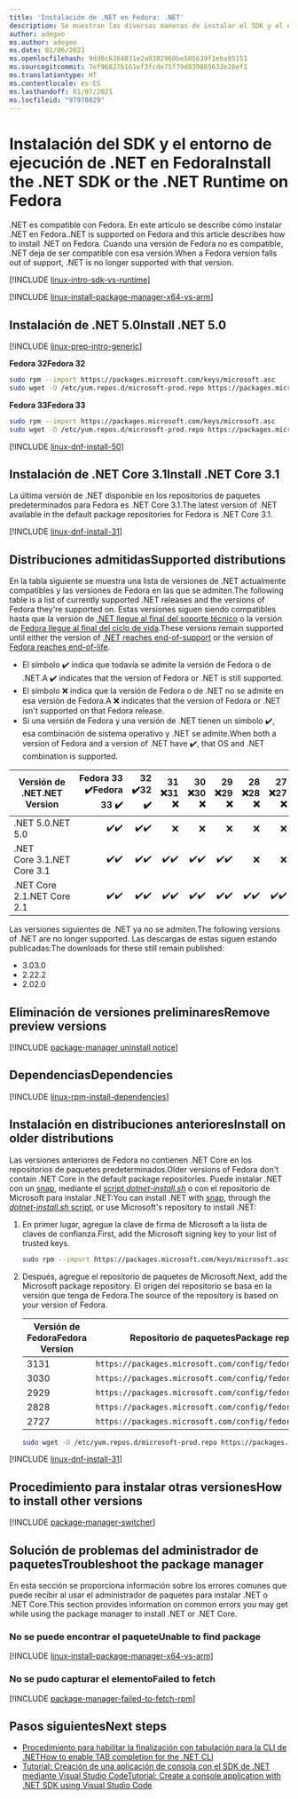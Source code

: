 ```yaml
---
title: 'Instalación de .NET en Fedora: .NET'
description: Se muestran las diversas maneras de instalar el SDK y el entorno de ejecución de .NET en Fedora.
author: adegeo
ms.author: adegeo
ms.date: 01/06/2021
ms.openlocfilehash: 9dd8c6264831e2a9382960be505639f1eba95151
ms.sourcegitcommit: 7ef96827b161ef3fcde75f79d839885632e26ef1
ms.translationtype: HT
ms.contentlocale: es-ES
ms.lasthandoff: 01/07/2021
ms.locfileid: "97970829"
---
```

# <a name="install-the-net-sdk-or-the-net-runtime-on-fedora"></a><span data-ttu-id="8eb50-103">Instalación del SDK y el entorno de ejecución de .NET en Fedora</span><span class="sxs-lookup"><span data-stu-id="8eb50-103">Install the .NET SDK or the .NET Runtime on Fedora</span></span>

<span data-ttu-id="8eb50-104">.NET es compatible con Fedora. En este artículo se describe cómo instalar .NET en Fedora.</span><span class="sxs-lookup"><span data-stu-id="8eb50-104">.NET is supported on Fedora and this article describes how to install .NET on Fedora.</span></span> <span data-ttu-id="8eb50-105">Cuando una versión de Fedora no es compatible, .NET deja de ser compatible con esa versión.</span><span class="sxs-lookup"><span data-stu-id="8eb50-105">When a Fedora version falls out of support, .NET is no longer supported with that version.</span></span>

[!INCLUDE [linux-intro-sdk-vs-runtime](includes/linux-intro-sdk-vs-runtime.md)]

[!INCLUDE [linux-install-package-manager-x64-vs-arm](includes/linux-install-package-manager-x64-vs-arm.md)]

## <a name="install-net-50"></a><span data-ttu-id="8eb50-106">Instalación de .NET 5.0</span><span class="sxs-lookup"><span data-stu-id="8eb50-106">Install .NET 5.0</span></span>

[!INCLUDE [linux-prep-intro-generic](includes/linux-prep-intro-generic.md)]

<span data-ttu-id="8eb50-107">**Fedora 32**</span><span class="sxs-lookup"><span data-stu-id="8eb50-107">**Fedora 32**</span></span>

```bash
sudo rpm --import https://packages.microsoft.com/keys/microsoft.asc
sudo wget -O /etc/yum.repos.d/microsoft-prod.repo https://packages.microsoft.com/config/fedora/32/prod.repo
```

<span data-ttu-id="8eb50-108">**Fedora 33**</span><span class="sxs-lookup"><span data-stu-id="8eb50-108">**Fedora 33**</span></span>

```bash
sudo rpm --import https://packages.microsoft.com/keys/microsoft.asc
sudo wget -O /etc/yum.repos.d/microsoft-prod.repo https://packages.microsoft.com/config/fedora/33/prod.repo
```

[!INCLUDE [linux-dnf-install-50](includes/linux-install-50-dnf.md)]

## <a name="install-net-core-31"></a><span data-ttu-id="8eb50-109">Instalación de .NET Core 3.1</span><span class="sxs-lookup"><span data-stu-id="8eb50-109">Install .NET Core 3.1</span></span>

<span data-ttu-id="8eb50-110">La última versión de .NET disponible en los repositorios de paquetes predeterminados para Fedora es .NET Core 3.1.</span><span class="sxs-lookup"><span data-stu-id="8eb50-110">The latest version of .NET available in the default package repositories for Fedora is .NET Core 3.1.</span></span>

[!INCLUDE [linux-dnf-install-31](includes/linux-install-31-dnf.md)]

## <a name="supported-distributions"></a><span data-ttu-id="8eb50-111">Distribuciones admitidas</span><span class="sxs-lookup"><span data-stu-id="8eb50-111">Supported distributions</span></span>

<span data-ttu-id="8eb50-112">En la tabla siguiente se muestra una lista de versiones de .NET actualmente compatibles y las versiones de Fedora en las que se admiten.</span><span class="sxs-lookup"><span data-stu-id="8eb50-112">The following table is a list of currently supported .NET releases and the versions of Fedora they're supported on.</span></span> <span data-ttu-id="8eb50-113">Estas versiones siguen siendo compatibles hasta que la versión de [.NET llegue al final del soporte técnico](https://dotnet.microsoft.com/platform/support/policy/dotnet-core) o la versión de [Fedora llegue al final del ciclo de vida](https://fedoraproject.org/wiki/End_of_life).</span><span class="sxs-lookup"><span data-stu-id="8eb50-113">These versions remain supported until either the version of [.NET reaches end-of-support](https://dotnet.microsoft.com/platform/support/policy/dotnet-core) or the version of [Fedora reaches end-of-life](https://fedoraproject.org/wiki/End_of_life).</span></span>

- <span data-ttu-id="8eb50-114">El símbolo ✔️ indica que todavía se admite la versión de Fedora o de .NET.</span><span class="sxs-lookup"><span data-stu-id="8eb50-114">A ✔️ indicates that the version of Fedora or .NET is still supported.</span></span>
- <span data-ttu-id="8eb50-115">El símbolo ❌ indica que la versión de Fedora o de .NET no se admite en esa versión de Fedora.</span><span class="sxs-lookup"><span data-stu-id="8eb50-115">A ❌ indicates that the version of Fedora or .NET isn't supported on that Fedora release.</span></span>
- <span data-ttu-id="8eb50-116">Si una versión de Fedora y una versión de .NET tienen un símbolo ✔️, esa combinación de sistema operativo y .NET se admite.</span><span class="sxs-lookup"><span data-stu-id="8eb50-116">When both a version of Fedora and a version of .NET have ✔️, that OS and .NET combination is supported.</span></span>

| <span data-ttu-id="8eb50-117">Versión de .NET</span><span class="sxs-lookup"><span data-stu-id="8eb50-117">.NET Version</span></span>  | <span data-ttu-id="8eb50-118">Fedora 33 ✔️</span><span class="sxs-lookup"><span data-stu-id="8eb50-118">Fedora 33 ✔️</span></span> | <span data-ttu-id="8eb50-119">32 ✔️</span><span class="sxs-lookup"><span data-stu-id="8eb50-119">32 ✔️</span></span> | <span data-ttu-id="8eb50-120">31 ❌</span><span class="sxs-lookup"><span data-stu-id="8eb50-120">31 ❌</span></span> | <span data-ttu-id="8eb50-121">30 ❌</span><span class="sxs-lookup"><span data-stu-id="8eb50-121">30 ❌</span></span> | <span data-ttu-id="8eb50-122">29 ❌</span><span class="sxs-lookup"><span data-stu-id="8eb50-122">29 ❌</span></span> | <span data-ttu-id="8eb50-123">28 ❌</span><span class="sxs-lookup"><span data-stu-id="8eb50-123">28 ❌</span></span> | <span data-ttu-id="8eb50-124">27 ❌</span><span class="sxs-lookup"><span data-stu-id="8eb50-124">27 ❌</span></span> |
| ------------  | ---------: | --: | --: | --: | --: | --: | --: |
| <span data-ttu-id="8eb50-125">.NET 5.0</span><span class="sxs-lookup"><span data-stu-id="8eb50-125">.NET 5.0</span></span>      | <span data-ttu-id="8eb50-126">✔️</span><span class="sxs-lookup"><span data-stu-id="8eb50-126">✔️</span></span>        | <span data-ttu-id="8eb50-127">✔️</span><span class="sxs-lookup"><span data-stu-id="8eb50-127">✔️</span></span> | ❌|❌ |❌ |❌  |❌ |
| <span data-ttu-id="8eb50-128">.NET Core 3.1</span><span class="sxs-lookup"><span data-stu-id="8eb50-128">.NET Core 3.1</span></span> | <span data-ttu-id="8eb50-129">✔️</span><span class="sxs-lookup"><span data-stu-id="8eb50-129">✔️</span></span>        | <span data-ttu-id="8eb50-130">✔️</span><span class="sxs-lookup"><span data-stu-id="8eb50-130">✔️</span></span> | <span data-ttu-id="8eb50-131">✔️</span><span class="sxs-lookup"><span data-stu-id="8eb50-131">✔️</span></span>|<span data-ttu-id="8eb50-132">✔️</span><span class="sxs-lookup"><span data-stu-id="8eb50-132">✔️</span></span> |<span data-ttu-id="8eb50-133">✔️</span><span class="sxs-lookup"><span data-stu-id="8eb50-133">✔️</span></span> |❌  |❌ |
| <span data-ttu-id="8eb50-134">.NET Core 2.1</span><span class="sxs-lookup"><span data-stu-id="8eb50-134">.NET Core 2.1</span></span> | <span data-ttu-id="8eb50-135">✔️</span><span class="sxs-lookup"><span data-stu-id="8eb50-135">✔️</span></span>        | <span data-ttu-id="8eb50-136">✔️</span><span class="sxs-lookup"><span data-stu-id="8eb50-136">✔️</span></span> | <span data-ttu-id="8eb50-137">✔️</span><span class="sxs-lookup"><span data-stu-id="8eb50-137">✔️</span></span>|<span data-ttu-id="8eb50-138">✔️</span><span class="sxs-lookup"><span data-stu-id="8eb50-138">✔️</span></span> |<span data-ttu-id="8eb50-139">✔️</span><span class="sxs-lookup"><span data-stu-id="8eb50-139">✔️</span></span> |<span data-ttu-id="8eb50-140">✔️</span><span class="sxs-lookup"><span data-stu-id="8eb50-140">✔️</span></span>  |<span data-ttu-id="8eb50-141">✔️</span><span class="sxs-lookup"><span data-stu-id="8eb50-141">✔️</span></span> |

<span data-ttu-id="8eb50-142">Las versiones siguientes de .NET ya no se admiten.</span><span class="sxs-lookup"><span data-stu-id="8eb50-142">The following versions of .NET are no longer supported.</span></span> <span data-ttu-id="8eb50-143">Las descargas de estas siguen estando publicadas:</span><span class="sxs-lookup"><span data-stu-id="8eb50-143">The downloads for these still remain published:</span></span>

- <span data-ttu-id="8eb50-144">3.0</span><span class="sxs-lookup"><span data-stu-id="8eb50-144">3.0</span></span>
- <span data-ttu-id="8eb50-145">2.2</span><span class="sxs-lookup"><span data-stu-id="8eb50-145">2.2</span></span>
- <span data-ttu-id="8eb50-146">2.0</span><span class="sxs-lookup"><span data-stu-id="8eb50-146">2.0</span></span>

## <a name="remove-preview-versions"></a><span data-ttu-id="8eb50-147">Eliminación de versiones preliminares</span><span class="sxs-lookup"><span data-stu-id="8eb50-147">Remove preview versions</span></span>

[!INCLUDE [package-manager uninstall notice](./includes/linux-uninstall-preview-info.md)]

## <a name="dependencies"></a><span data-ttu-id="8eb50-148">Dependencias</span><span class="sxs-lookup"><span data-stu-id="8eb50-148">Dependencies</span></span>

[!INCLUDE [linux-rpm-install-dependencies](includes/linux-rpm-install-dependencies.md)]

## <a name="install-on-older-distributions"></a><span data-ttu-id="8eb50-149">Instalación en distribuciones anteriores</span><span class="sxs-lookup"><span data-stu-id="8eb50-149">Install on older distributions</span></span>

<span data-ttu-id="8eb50-150">Las versiones anteriores de Fedora no contienen .NET Core en los repositorios de paquetes predeterminados.</span><span class="sxs-lookup"><span data-stu-id="8eb50-150">Older versions of Fedora don't contain .NET Core in the default package repositories.</span></span> <span data-ttu-id="8eb50-151">Puede instalar .NET con un [snap](linux-snap.md), mediante el [script _dotnet-install.sh_](linux-scripted-manual.md#scripted-install) o con el repositorio de Microsoft para instalar .NET:</span><span class="sxs-lookup"><span data-stu-id="8eb50-151">You can install .NET with [snap](linux-snap.md), through the [_dotnet-install.sh_ script](linux-scripted-manual.md#scripted-install), or use Microsoft's repository to install .NET:</span></span>

01. <span data-ttu-id="8eb50-152">En primer lugar, agregue la clave de firma de Microsoft a la lista de claves de confianza.</span><span class="sxs-lookup"><span data-stu-id="8eb50-152">First, add the Microsoft signing key to your list of trusted keys.</span></span>

    ```bash
    sudo rpm --import https://packages.microsoft.com/keys/microsoft.asc
    ```

02. <span data-ttu-id="8eb50-153">Después, agregue el repositorio de paquetes de Microsoft.</span><span class="sxs-lookup"><span data-stu-id="8eb50-153">Next, add the Microsoft package repository.</span></span> <span data-ttu-id="8eb50-154">El origen del repositorio se basa en la versión que tenga de Fedora.</span><span class="sxs-lookup"><span data-stu-id="8eb50-154">The source of the repository is based on your version of Fedora.</span></span>

    | <span data-ttu-id="8eb50-155">Versión de Fedora</span><span class="sxs-lookup"><span data-stu-id="8eb50-155">Fedora Version</span></span> | <span data-ttu-id="8eb50-156">Repositorio de paquetes</span><span class="sxs-lookup"><span data-stu-id="8eb50-156">Package repository</span></span> |
    | -------------- | ------- |
    | <span data-ttu-id="8eb50-157">31</span><span class="sxs-lookup"><span data-stu-id="8eb50-157">31</span></span>             | `https://packages.microsoft.com/config/fedora/31/prod.repo` |
    | <span data-ttu-id="8eb50-158">30</span><span class="sxs-lookup"><span data-stu-id="8eb50-158">30</span></span>             | `https://packages.microsoft.com/config/fedora/30/prod.repo` |
    | <span data-ttu-id="8eb50-159">29</span><span class="sxs-lookup"><span data-stu-id="8eb50-159">29</span></span>             | `https://packages.microsoft.com/config/fedora/29/prod.repo` |
    | <span data-ttu-id="8eb50-160">28</span><span class="sxs-lookup"><span data-stu-id="8eb50-160">28</span></span>             | `https://packages.microsoft.com/config/fedora/28/prod.repo` |
    | <span data-ttu-id="8eb50-161">27</span><span class="sxs-lookup"><span data-stu-id="8eb50-161">27</span></span>             | `https://packages.microsoft.com/config/fedora/27/prod.repo` |

    ```bash
    sudo wget -O /etc/yum.repos.d/microsoft-prod.repo https://packages.microsoft.com/config/fedora/31/prod.repo
    ```

[!INCLUDE [linux-dnf-install-31](./includes/linux-install-31-dnf.md)]

## <a name="how-to-install-other-versions"></a><span data-ttu-id="8eb50-162">Procedimiento para instalar otras versiones</span><span class="sxs-lookup"><span data-stu-id="8eb50-162">How to install other versions</span></span>

[!INCLUDE [package-manager-switcher](./includes/package-manager-heading-hack-pkgname.md)]

## <a name="troubleshoot-the-package-manager"></a><span data-ttu-id="8eb50-163">Solución de problemas del administrador de paquetes</span><span class="sxs-lookup"><span data-stu-id="8eb50-163">Troubleshoot the package manager</span></span>

<span data-ttu-id="8eb50-164">En esta sección se proporciona información sobre los errores comunes que puede recibir al usar el administrador de paquetes para instalar .NET o .NET Core.</span><span class="sxs-lookup"><span data-stu-id="8eb50-164">This section provides information on common errors you may get while using the package manager to install .NET or .NET Core.</span></span>

### <a name="unable-to-find-package"></a><span data-ttu-id="8eb50-165">No se puede encontrar el paquete</span><span class="sxs-lookup"><span data-stu-id="8eb50-165">Unable to find package</span></span>

[!INCLUDE [linux-install-package-manager-x64-vs-arm](includes/linux-install-package-manager-x64-vs-arm.md)]

### <a name="failed-to-fetch"></a><span data-ttu-id="8eb50-166">No se pudo capturar el elemento</span><span class="sxs-lookup"><span data-stu-id="8eb50-166">Failed to fetch</span></span>

[!INCLUDE [package-manager-failed-to-fetch-rpm](includes/package-manager-failed-to-fetch-rpm.md)]

## <a name="next-steps"></a><span data-ttu-id="8eb50-167">Pasos siguientes</span><span class="sxs-lookup"><span data-stu-id="8eb50-167">Next steps</span></span>

- [<span data-ttu-id="8eb50-168">Procedimiento para habilitar la finalización con tabulación para la CLI de .NET</span><span class="sxs-lookup"><span data-stu-id="8eb50-168">How to enable TAB completion for the .NET CLI</span></span>](../tools/enable-tab-autocomplete.md)
- [<span data-ttu-id="8eb50-169">Tutorial: Creación de una aplicación de consola con el SDK de .NET mediante Visual Studio Code</span><span class="sxs-lookup"><span data-stu-id="8eb50-169">Tutorial: Create a console application with .NET SDK using Visual Studio Code</span></span>](../tutorials/with-visual-studio-code.md)
